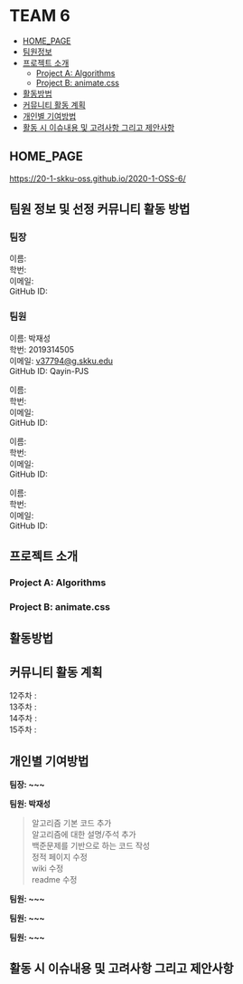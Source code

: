 # TEAM 6  
- [HOME_PAGE](#HOME_PAGE)
- [팀원정보](#Members)
- [프로젝트 소개](#about_project)
  - [Project A: Algorithms](#project_A)
  - [Project B: animate.css](#project_B)
- [활동방법](#HowToDo)
- [커뮤니티 활동 계획](#plan)
- [개인별 기여방법](#WhatToDo)
- [활동 시 이슈내용 및 고려사항 그리고 제안사항](#proposal)


## <div id="HOME_PAGE">HOME_PAGE</div>
https://20-1-skku-oss.github.io/2020-1-OSS-6/  
  
## <div id="Members">팀원 정보 및 선정 커뮤니티 활동 방법</div>  
### 팀장  
이름:  
학번:  
이메일:    
GitHub ID:   
  
### 팀원  
이름: 박재성   
학번: 2019314505  
이메일: v37794@g.skku.edu  
GitHub ID: Qayin-PJS  
  
  
이름:   
학번:   
이메일:   
GitHub ID:   
  
이름:   
학번:   
이메일:   
GitHub ID:   
  
이름:   
학번:   
이메일:   
GitHub ID:   

## <div id="about_project">프로젝트 소개</div>
### <div id="project_A">Project A: Algorithms</div>
### <div id="project_B">Project B: animate.css</div>

## <div id="HowToDo">활동방법</div>

  
  
## <div id="plan">커뮤니티 활동 계획</div>
12주차 :   
13주차 :   
14주차 :   
15주차 :  
  
## <div id="WhatToDo">개인별 기여방법</div>
**팀장: ~~~**  
>  
  
  
**팀원: 박재성**  
  
> 알고리즘 기본 코드 추가  
> 알고리즘에 대한 설명/주석 추가  
> 백준문제를 기반으로 하는 코드 작성  
> 정적 페이지 수정  
> wiki 수정  
> readme 수정  
  
**팀원: ~~~**  
>   
>   
>   
**팀원: ~~~**  
  
  

**팀원: ~~~**  
  
  
## <div id="proposal">활동 시 이슈내용 및 고려사항 그리고 제안사항</div>
  
